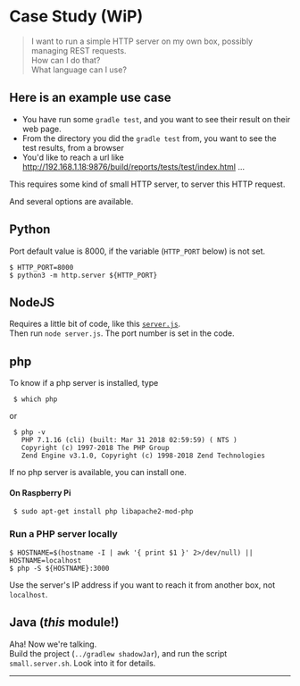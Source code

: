 # Case Study (WiP)
> I want to run a simple HTTP server on my own box,
> possibly managing REST requests.  
> How can I do that?  
> What language can I use?

## Here is an example use case

- You have run some `gradle test`, and you want to see their result on their web page.
- From the directory you did the `gradle test` from, you want to see the test results, from a browser
- You'd like to reach a url like <http://192.168.1.18:9876/build/reports/tests/test/index.html> ...

This requires some kind of small HTTP server, to server this HTTP request.

And several options are available.


## Python
Port default value is 8000, if the variable (`HTTP_PORT` below) is not set.
```text
$ HTTP_PORT=8000
$ python3 -m http.server ${HTTP_PORT}
```

## NodeJS
Requires a little bit of code, like this [`server.js`](./server.js).  
Then run `node server.js`. The port number is set in the code.

## php
To know if a php server is installed, type
```
 $ which php
```
or
```
 $ php -v
   PHP 7.1.16 (cli) (built: Mar 31 2018 02:59:59) ( NTS )
   Copyright (c) 1997-2018 The PHP Group
   Zend Engine v3.1.0, Copyright (c) 1998-2018 Zend Technologies
```
If no php server is available, you can install one.
#### On Raspberry Pi
```
 $ sudo apt-get install php libapache2-mod-php
```

### Run a PHP server locally
```
$ HOSTNAME=$(hostname -I | awk '{ print $1 }' 2>/dev/null) || HOSTNAME=localhost
$ php -S ${HOSTNAME}:3000
```
Use the server's IP address if you want to reach it from another box, not `localhost`.

## Java (_this_ module!)
Aha! Now we're talking.  
Build the project (`../gradlew shadowJar`), and run the script `small.server.sh`.
Look into it for details.

---
